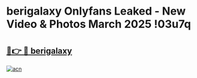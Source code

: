 # berigalaxy Onlyfans Leaked - New Video & Photos March 2025 !03u7q

# <h2><a href="https://xledgf.iuczelnia.edu.pl?title=berigalaxy&ref=03u7q">🔗👉 🔴 berigalaxy</a></h2>

[![acn](https://github.com/user-attachments/assets/0f9c940e-d8b0-45ae-aac7-cd30a18b3e1c)](https://xledgf.iuczelnia.edu.pl?title=berigalaxy&ref=03u7q)

